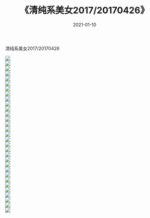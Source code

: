 ﻿---
layout: post
title:  《清纯系美女2017/20170426》
date:   2021-01-10
img: http://img.660000.xyz/Sharelink/清纯系美女/2017/20170426/000.jpg
categories: [美女, 清纯, 唯美]
---

清纯系美女2017/20170426

 ![](http://img.660000.xyz/Sharelink/清纯系美女/2017/20170426/001.png) <br>![](http://img.660000.xyz/Sharelink/清纯系美女/2017/20170426/002.png) <br>![](http://img.660000.xyz/Sharelink/清纯系美女/2017/20170426/003.png) <br>![](http://img.660000.xyz/Sharelink/清纯系美女/2017/20170426/004.png) <br>![](http://img.660000.xyz/Sharelink/清纯系美女/2017/20170426/005.png) <br>![](http://img.660000.xyz/Sharelink/清纯系美女/2017/20170426/006.png) <br>![](http://img.660000.xyz/Sharelink/清纯系美女/2017/20170426/007.png) <br>![](http://img.660000.xyz/Sharelink/清纯系美女/2017/20170426/008.png) <br>![](http://img.660000.xyz/Sharelink/清纯系美女/2017/20170426/009.png) <br>![](http://img.660000.xyz/Sharelink/清纯系美女/2017/20170426/010.png) <br>![](http://img.660000.xyz/Sharelink/清纯系美女/2017/20170426/011.png) <br>![](http://img.660000.xyz/Sharelink/清纯系美女/2017/20170426/012.png) <br>![](http://img.660000.xyz/Sharelink/清纯系美女/2017/20170426/013.png) <br>![](http://img.660000.xyz/Sharelink/清纯系美女/2017/20170426/014.png) <br>![](http://img.660000.xyz/Sharelink/清纯系美女/2017/20170426/015.png) <br>![](http://img.660000.xyz/Sharelink/清纯系美女/2017/20170426/016.png) <br>![](http://img.660000.xyz/Sharelink/清纯系美女/2017/20170426/017.png) <br>![](http://img.660000.xyz/Sharelink/清纯系美女/2017/20170426/018.png) <br>![](http://img.660000.xyz/Sharelink/清纯系美女/2017/20170426/019.png) <br>![](http://img.660000.xyz/Sharelink/清纯系美女/2017/20170426/020.png) <br>![](http://img.660000.xyz/Sharelink/清纯系美女/2017/20170426/021.png) <br>![](http://img.660000.xyz/Sharelink/清纯系美女/2017/20170426/022.png) <br>![](http://img.660000.xyz/Sharelink/清纯系美女/2017/20170426/023.png) <br>![](http://img.660000.xyz/Sharelink/清纯系美女/2017/20170426/024.png) <br>![](http://img.660000.xyz/Sharelink/清纯系美女/2017/20170426/025.png) <br>![](http://img.660000.xyz/Sharelink/清纯系美女/2017/20170426/026.png) <br>![](http://img.660000.xyz/Sharelink/清纯系美女/2017/20170426/027.png) <br>![](http://img.660000.xyz/Sharelink/清纯系美女/2017/20170426/028.png) <br>![](http://img.660000.xyz/Sharelink/清纯系美女/2017/20170426/029.png) <br>![](http://img.660000.xyz/Sharelink/清纯系美女/2017/20170426/030.png) <br>![](http://img.660000.xyz/Sharelink/清纯系美女/2017/20170426/031.png) <br>